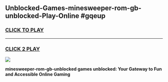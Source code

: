
## Unblocked-Games-minesweeper-rom-gb-unblocked-Play-Online #gqeup
<h3>
<a href="https://news.freeplayer.one?title=minesweeper-rom-gb-unblocked&ref=3">CLICK TO PLAY</a></h3>
<hr>

<h3>
<a href="https://news.freeplayer.one?title=minesweeper-rom-gb-unblocked&ref=3">CLICK 2 PLAY</a>
  
</h3>

<a href="https://news.freeplayer.one?title=minesweeper-rom-gb-unblocked&ref=3"><img src="https://clearcache.store/games.png"></a>


**minesweeper-rom-gb-unblocked games unblocked: Your Gateway to Fun and Accessible Online Gaming**
